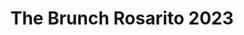 ---
title: The Brunch Rosarito 2023
layout: negocio
slogan: Brunch
web:
categoria: Restaurante
imagenes: ["/assets/img/directorio/webp/brunch.webp"]
direccion: Calle Sonora Plan Libertador 22706 Playas de Rosarito Centro, Baja California, Mexico
estado: Baja California
municipio:
codigo: 
latitude: 32.407786
longitude: -117.0465836
telefono:
cocina:
rango: $$
facebook: https://www.facebook.com/profile.php?id=100092508993102
instagram: https://www.instagram.com/the_brunch_rto_2023
whatsapp:
telegram: 
twitter: 
horariodeservicio: Lunes a Domingo 8:00 AM - 15:00 PM Martes CERRADO
descripcion: No te quedes con hambre y acompañanos con nuestra variedad de platillos que tenemos para ti.
---